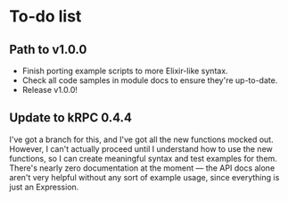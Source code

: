 # To-do list

## Path to v1.0.0

* Finish porting example scripts to more Elixir-like syntax.
* Check all code samples in module docs to ensure they're up-to-date.
* Release v1.0.0!

## Update to kRPC 0.4.4

I've got a branch for this, and I've got all the new functions mocked out.
However, I can't actually proceed until I understand how to use the new
functions, so I can create meaningful syntax and test examples for them.
There's nearly zero documentation at the moment — the API docs alone aren't
very helpful without any sort of example usage, since everything is just an
Expression.
